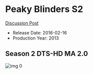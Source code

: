 # Peaky Blinders S2

[Discussion Post](https://www.avsforum.com/threads/bass-eq-for-filtered-movies.2995212/post-59355952)

* Release Date: 2016-02-16
* Production Year: 2013

## Season 2 DTS-HD MA 2.0

![img 0](https://i.imgur.com/fg2IkwZ.jpg)

